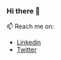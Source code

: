 ### Hi there 👋

📫 Reach me on:

- [Linkedin](https://www.linkedin.com/in/sebastianmariusbesel/)
- [Twitter](https://twitter.com/sebastianmbesel)
